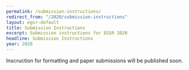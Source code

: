 ```yaml
---
permalink: /submission-instructions/
redirect_from: "/2020/submission-instructions"
layout: egsr-default
title: Submission Instructions
excerpt: Submission instructions for EGSR 2020
headline: Submission Instructions
year: 2020
---
```


Inscruction for formatting and paper submissions will be published soon.

